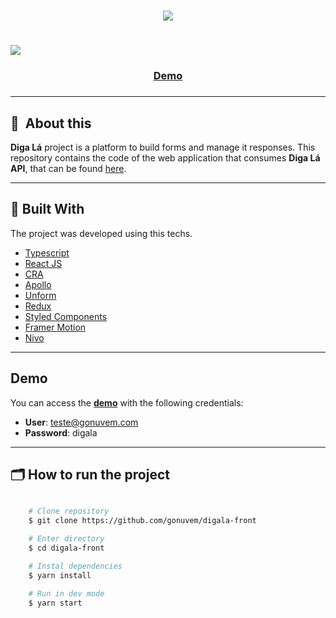 <h1 align="center">
    <img src="https://res.cloudinary.com/gonuvem/image/upload/v1620033207/digala_staging/logo/Diga_L%C3%A1.png">
</h1>

<h1>
    <img src="https://res.cloudinary.com/gonuvem/image/upload/v1620058222/digala_staging/repository%20images/digala_screen.png">
</h1>

<h3 align="center">
    <a href="https://digala-staging.netlify.app/">Demo</a>
<h3 >

---

## 🔖&nbsp; About this

**Diga Lá** project is a platform to build forms and manage it responses. This repository contains the code of the web application that consumes **Diga Lá API**, that can be found [here](https://github.com/gonuvem/diga-la-backend).

---

## 🚀 Built With

The project was developed using this techs.

- [Typescript](https://www.typescriptlang.org/)
- [React JS](https://pt-br.reactjs.org/)
- [CRA](https://create-react-app.dev/docs/getting-started/)
- [Apollo](https://www.apollographql.com/)
- [Unform](https://unform.dev/)
- [Redux](https://redux.js.org/)
- [Styled Components](https://styled-components.com/)
- [Framer Motion](https://www.framer.com/motion/)
- [Nivo](https://nivo.rocks/)

---

## Demo

You can access the **[demo](https://digala-staging.netlify.app/)** with the following credentials:

* **User**: teste@gonuvem.com
* **Password**: digala

---

## 🗂 How to run the project

```bash

    # Clone repository
    $ git clone https://github.com/gonuvem/digala-front

    # Enter directory
    $ cd digala-front

    # Instal dependencies
    $ yarn install

    # Run in dev mode
    $ yarn start
```

